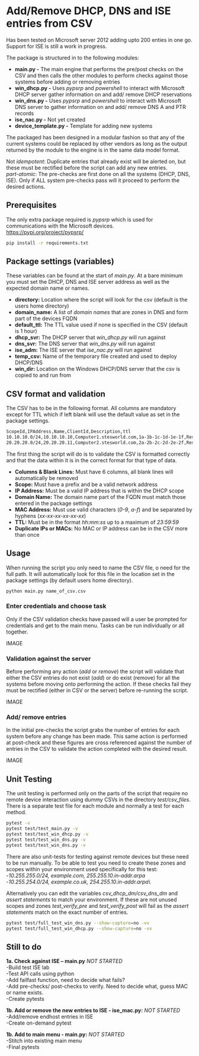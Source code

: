 # Add/Remove DHCP, DNS and ISE entries from CSV

Has been tested on Microsoft server 2012 adding upto 200 enties in one go.
Support for ISE is still a work in progress.

The package is structured in to the following modules:

- **main.py -** The main engine that performs the pre/post checks on the CSV and then calls the other modules to perform checks against those systems before adding or removing entries
- **win_dhcp.py -** Uses *pypsrp* and *powershell* to interact with Microsoft DHCP server gather information on and add/ remove DHCP reservations
- **win_dns.py -** Uses *pypsrp* and *powershell* to interact with Microsoft DNS server to gather information on and add/ remove DNS A and PTR records
- **ise_nac.py -** Not yet created
- **device_template.py -** Template for adding new systems

The packaged has been designed in a modular fashion so that any of the current systems could be replaced by other vendors as long as the output returned by the module to the engine is in the same data model format.

Not *idempotent*: Duplicate entries that already exist will be alerted on, but these must be rectified before the script can add any new entries.\
*part-atomic*: The pre-checks are first done on all the systems (DHCP, DNS, ISE). Only if ALL system pre-checks pass will it proceed to perform the desired actions.

## Prerequisites

The only extra package required is *pypsrp* which is used for communications with the Microsoft devices. https://pypi.org/project/pypsrp/

```bash
pip install -r requirements.txt
```

## Package settings (variables)

These variables can be found at the start of *main.py*. At a bare minimum you must set the DHCP, DNS and ISE server address as well as the expected domain name or names.

- **directory:** Location where the script will look for the csv (default is the users home directory)
- **domain_name:** A list of *domain names* that are zones in DNS and form part of the devices FQDN
- **default_ttl:** The TTL value used if none is specified in the CSV (default is 1 hour)
- **dhcp_svr:** The DHCP server that *win_dhcp.py* will run against
- **dns_svr:** The DNS server that *win_dns.py* will run against
- **ise_adm:** The ISE server that *ise_nac.py* will run against
- **temp_csv:** Name of the temporary file created and used to deploy DHCP/DNS
- **win_dir:** Location on the Windows DHCP/DNS server that the csv is copied to and run from

## CSV format and validation

The CSV has to be in the following format. All columns are mandatory except for TTL which if left blank will use the default value as set in the package settings.

```bash
ScopeId,IPAddress,Name,ClientId,Description,ttl
10.10.10.0/24,10.10.10.10,Computer1.stesworld.com,1a-1b-1c-1d-1e-1f,Reserved Computer1,00:00:22
20.20.20.0/24,20.20.20.11,Computer2.stesworld.com,2a-2b-2c-2d-2e-2f,Reserved Computer2,
```

The first thing the script will do is to validate the CSV is formatted correctly and that the data within it is in the correct format for that type of data.
- **Columns & Blank Lines:** Must have 6 columns, all blank lines will automatically be removed
- **Scope:** Must have a prefix and be a valid network address
- **IP Address:** Must be a valid IP address that is within the DHCP scope
- **Domain Name:** The domain name part of the FQDN must match those entered in the package settings
- **MAC Address:** Must use valid characters (*0-9*, *a-f*) and be separated by hyphens (*xx-xx-xx-xx-xx-xx*)
- **TTL:** Must be in the format *hh:mm:ss* up to a maximum of *23:59:59*
- **Duplicate IPs or MACs:** No MAC or IP address can be in the CSV more than once

## Usage

When running the script you only need to name the CSV file, o need for the full path. It will automatically look for this file in the location set in the package settings (by default users home directory).

```bash
python main.py name_of_csv.csv
```

### Enter credentials and choose task

Only if the CSV validation checks have passed will a user be prompted for credentials and get to the main menu. Tasks can be run individually or all together.

IMAGE

### Validation against the server

Before performing any action (*add* or *remove*) the script will validate that either the CSV entries do not exist (*add*) or do exist (remove) for all the systems before moving onto performing the action. If these checks fail they must be rectified (either in CSV or the server) before re-running the script.

IMAGE

### Add/ remove entries

In the initial pre-checks the script grabs the number of entries for each system before any change has been made. This same action is performed at post-check and these figures are cross referenced against the number of entries in the CSV to validate the action completed with the desired result.

IMAGE

## Unit Testing

The unit testing is performed only on the parts of the script that require no remote device interaction using dummy CSVs in the directory *test/csv_files*. There is a separate test file for each module and normally a test for each method.

```bash
pytest -v
pytest test/test_main.py -v
pytest test/test_win_dhcp.py -v
pytest test/test_win_dns.py -v
pytest test/test_win_dns.py -v
```

There are also unit-tests for testing against remote devices but these need to be run manually. To be able to test you need to create these zones and scopes within your environment used specifically for this test:\
-*10.255.255.0/24, example.com, 255.255.10.in-addr.arpa*\
-*10.255.254.0/24, example.co.uk, 254.255.10.in-addr.arpa*\

Alternatively you can edit the variables *csv_dhcp_dm/csv_dns_dm* and *assert statements* to match your environment. If these are not unused scopes and zones *test_verify_pre* and *test_verify_post* will fail as the *assert statements* match on the exact number of entries.

```bash
pytest test/full_test_win_dns.py --show-capture=no -vv
pytest test/full_test_win_dhcp.py --show-capture=no -vv
```

## Still to do

**1a. Check against ISE – main.py**
*NOT STARTED*\
-Build test ISE lab\
-Test API calls using python\
-Add failfast function, need to decide what fails?\
-Add pre-checks/ post-checks to verify. Need to decide what, guess MAC or name exists.\
-Create pytests

**1b. Add or remove the new entries to ISE - ise_mac.py:**
*NOT STARTED*\
-Add/remove endhost entries in ISE\
-Create on-demand pytest

**1b. Add to main menu - main.py:**
*NOT STARTED*\
-Stitch into existing main menu\
-Final pytests

